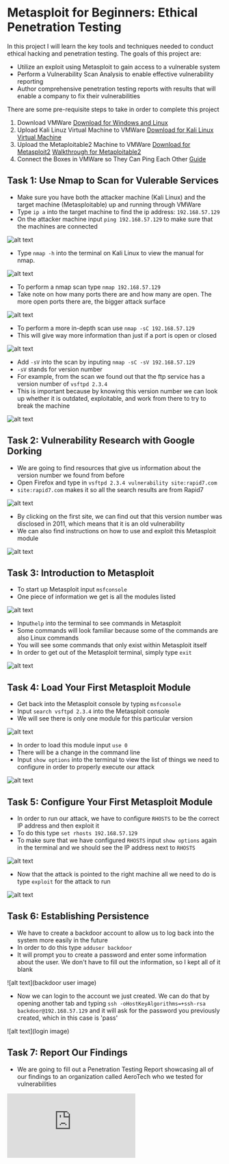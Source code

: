 # Metasploit for Beginners: Ethical Penetration Testing
In this project I will learn the key tools and techniques needed to conduct ethical hacking and penetration testing. The goals of this project are:
* Utilize an exploit using Metasploit to gain access to a vulnerable system
* Perform a Vulnerability Scan Analysis to enable effective vulnerability reporting
* Author comprehensive penetration testing reports with results that will enable a company to fix their vulnerabilities

There are some pre-requisite steps to take in order to complete this project
1. Download VMWare [Download for Windows and Linux](https://www.vmware.com/products/desktop-hypervisor/workstation-and-fusion)
2. Upload Kali Linuz Virtual Machine to VMWare [Download for Kali Linux Virtual Machine](https://www.kali.org/get-kali/#kali-virtual-machines)
3. Upload the Metaploitable2 Machine to VMWare [Download for Metasploit2](https://sourceforge.net/projects/metasploitable/) [Walkthrough for Metaploitable2](https://www.youtube.com/watch?v=LnRgCop4jkk)
4. Connect the Boxes in VMWare so They Can Ping Each Other [Guide](https://www.ubackup.com/enterprise-backup/how-to-connect-one-virtual-machine-to-another.html)

## Task 1: Use Nmap to Scan for Vulerable Services
* Make sure you have both the attacker machine (Kali Linux) and the target machine (Metasploitable) up and running through VMWare
* Type `ip a` into the target machine to find the ip address: `192.168.57.129`
* On the attacker machine input `ping 192.168.57.129` to make sure that the machines are connected

![alt text](https://github.com/Nathan-Reynolds09/Cybersecurity-Portfolio/blob/a0294060f801e3b3fb96deeb17ddab1e41bfd65d/Metasploit%20for%20Beginners-Ethical%20Penetration%20Testing/Images/ping.PNG)

* Type `nmap -h` into the terminal on Kali Linux to view the manual for nmap.

![alt text](https://github.com/Nathan-Reynolds09/Cybersecurity-Portfolio/blob/b77c9c4c469402b02334e3543d8cd45cd239f221/Metasploit%20for%20Beginners-Ethical%20Penetration%20Testing/Images/nmap%20h.PNG)

* To perform a nmap scan type `nmap 192.168.57.129`
* Take note on how many ports there are and how many are open. The more open ports there are, the bigger attack surface

![alt text](https://github.com/Nathan-Reynolds09/Cybersecurity-Portfolio/blob/a0294060f801e3b3fb96deeb17ddab1e41bfd65d/Metasploit%20for%20Beginners-Ethical%20Penetration%20Testing/Images/nmap%20scan.PNG)

* To perform a more in-depth scan use `nmap -sC 192.168.57.129`
* This will give way more information than just if a port is open or closed

![alt text](https://github.com/Nathan-Reynolds09/Cybersecurity-Portfolio/blob/a0294060f801e3b3fb96deeb17ddab1e41bfd65d/Metasploit%20for%20Beginners-Ethical%20Penetration%20Testing/Images/nmap%20sC.PNG)

* Add `-sV` into the scan by inputing `nmap -sC -sV 192.168.57.129`
* `-sV` stands for version number
* For example, from the scan we found out that the ftp service has a version number of `vsftpd 2.3.4`
* This is important because by knowing this version number we can look up whether it is outdated, exploitable, and work from there to try to break the machine

![alt text](https://github.com/Nathan-Reynolds09/Cybersecurity-Portfolio/blob/a0294060f801e3b3fb96deeb17ddab1e41bfd65d/Metasploit%20for%20Beginners-Ethical%20Penetration%20Testing/Images/nmap%20sV.PNG)

## Task 2: Vulnerability Research with Google Dorking
* We are going to find resources that give us information about the version number we found from before
* Open Firefox and type in `vsftpd 2.3.4 vulnerability site:rapid7.com`
* `site:rapid7.com` makes it so all the search results are from Rapid7

![alt text](https://github.com/Nathan-Reynolds09/Cybersecurity-Portfolio/blob/b5d6bae9527b78149a3a086ce6a8ba010b244b22/Metasploit%20for%20Beginners-Ethical%20Penetration%20Testing/Images/rapid7.PNG)

* By clicking on the first site, we can find out that this version number was disclosed in 2011, which means that it is an old vulnerability
* We can also find instructions on how to use and exploit this Metasploit module

![alt text](https://github.com/Nathan-Reynolds09/Cybersecurity-Portfolio/blob/b5d6bae9527b78149a3a086ce6a8ba010b244b22/Metasploit%20for%20Beginners-Ethical%20Penetration%20Testing/Images/metasploit%20module.PNG)

## Task 3: Introduction to Metasploit
* To start up Metasploit input `msfconsole`
* One piece of information we get is all the modules listed

![alt text](https://github.com/Nathan-Reynolds09/Cybersecurity-Portfolio/blob/7cab135143499e72300ead8dedf6dd93bfd12efb/Metasploit%20for%20Beginners-Ethical%20Penetration%20Testing/Images/modules.PNG)

* Input`help` into the terminal to see commands in Metasploit
* Some commands will look familiar because some of the commands are also Linux commands
* You will see some commands that only exist within Metasploit itself
* In order to get out of the Metasploit terminal, simply type `exit`

![alt text](https://github.com/Nathan-Reynolds09/Cybersecurity-Portfolio/blob/7cab135143499e72300ead8dedf6dd93bfd12efb/Metasploit%20for%20Beginners-Ethical%20Penetration%20Testing/Images/help.PNG)

## Task 4: Load Your First Metasploit Module
* Get back into the Metasploit console by typing `msfconsole`
* Input `search vsftpd 2.3.4` into the Metasploit console
* We will see there is only one module for this particular version

![alt text](https://github.com/Nathan-Reynolds09/Cybersecurity-Portfolio/blob/1ffb9dadd5295e3f6dbc54bb8539c2d1e725e9f2/Metasploit%20for%20Beginners-Ethical%20Penetration%20Testing/Images/search%20vsftps%202.3.4.PNG)

* In order to load this module input `use 0`
* There will be a change in the command line
* Input `show options` into the terminal to view the list of things we need to configure in order to properly execute our attack

![alt text](https://github.com/Nathan-Reynolds09/Cybersecurity-Portfolio/blob/1ffb9dadd5295e3f6dbc54bb8539c2d1e725e9f2/Metasploit%20for%20Beginners-Ethical%20Penetration%20Testing/Images/show%20options.PNG)

## Task 5: Configure Your First Metasploit Module
* In order to run our attack, we have to configure `RHOSTS` to be the correct IP address and then exploit it
* To do this type `set rhosts 192.168.57.129`
* To make sure that we have configured `RHOSTS` input `show options` again in the terminal and we should see the IP address next to `RHOSTS`

![alt text](https://github.com/Nathan-Reynolds09/Cybersecurity-Portfolio/blob/f05aaebd73a0c89a06eadd72b21c73c7b24c068d/Metasploit%20for%20Beginners-Ethical%20Penetration%20Testing/Images/rhosts.PNG)

* Now that the attack is pointed to the right machine all we need to do is type `exploit` for the attack to run

![alt text](https://github.com/Nathan-Reynolds09/Cybersecurity-Portfolio/blob/f05aaebd73a0c89a06eadd72b21c73c7b24c068d/Metasploit%20for%20Beginners-Ethical%20Penetration%20Testing/Images/exploit.PNG)

## Task 6: Establishing Persistence
* We have to create a backdoor account to allow us to log back into the system more easily in the future
* In order to do this type `adduser backdoor`
* It will prompt you to create a password and enter some information about the user. We don't have to fill out the information, so I kept all of it blank

![alt text](backdoor user image)

* Now we can login to the account we just created. We can do that by opening another tab and typing `ssh -oHostKeyAlgorithms=+ssh-rsa backdoor@192.168.57.129` and it will ask for the password you previously created, which in this case is 'pass'

![alt text](login image)

## Task 7: Report Our Findings
* We are going to fill out a Penetration Testing Report showcasing all of our findings to an organization called AeroTech who we tested for vulnerabilities

![You can view the report here](https://github.com/Nathan-Reynolds09/Cybersecurity-Portfolio/blob/cdabd635f420435b760a98b37043de0c4267c72c/Metasploit%20for%20Beginners-Ethical%20Penetration%20Testing/Penetration%20Testing%20Report.pdf)



